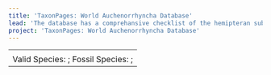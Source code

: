 ```yaml
---
title: 'TaxonPages: World Auchenorrhyncha Database'
lead: 'The database has a comprehansive checklist of the hemipteran suborder Auchenorrhyncha. Besides nomenclature, the database contains descriptions, distributions, biological associations (host plants, parasitoids, etc.), literature references, illustrations, and tools for identification of selected groups. It was designed and maintained with support from several grants from National Science Foundation (USA).'
project: 'TaxonPages: World Auchenorrhyncha Database'
---
```


<div>
  <div class="flex justify-center align-middle">
    <table>
      <tbody>
        <tr class="border-b-0">
          <td v-for="item in otus" :key="item.id">
            <RouterLink
            :to="{
                name: 'otus-id',
                params: { id: item.id }
              }"
            >
              <img v-bind="item.image">
            </RouterLink>
          </td>
        </tr>
        <tr>
          <td colspan="6" class="text-center">
            Valid Species: <ValidSpeciesCount/>; Fossil Species: <FossilSpeciesCount/>; <ProjectStats :data="['Taxon names', 'Collection objects', 'Project sources', 'Documents', 'Citations', 'Images']" class="capitalize"/>
          </td>
        </tr>
      </tbody>
    </table>
  </div>

  <div class="flex justify-center align-middle">
    <autocomplete-otu style="width:25rem;"/>
  </div>
</div>

<script setup>
const otus = [
  {
    id: 28073,
    image: {
    src: '/images/Flexamia_grammica_Cicadellidae.png',
    alt: 'Cicadellidae: Flexamia grammica (Ball, 1900). Photo by C.H. Dietrich',
    title: 'Cicadellidae: Flexamia grammica (Ball, 1900). Photo by C.H. Dietrich'
    }
  },
  {
    id: 20043,
    image: {
      src: '/images/Tinobregmus_viridescens_IL.png',
      alt: 'Cicadellidae: Tinobregmus vittatus Van Duzee, 1894. Photo by C.H. Dietrich',
      title: 'Cicadellidae: Tinobregmus vittatus Van Duzee, 1894. Photo by C.H. Dietrich'
    }
  },
  {
    id: 55079,
    image: {
      src: '/images/Bocydium_PNSO.png',
      title: 'Membracidae: Bocydium sp. Photo by C.H. Dietrich',
      alt: 'Membracidae: Bocydium sp. Photo by C.H. Dietrich'
    }
  },
  {
    id:2367,
    image: {
      src: '/images/Cercopidae_Brazil.png',
      alt: 'Cecropidae from Brazil. Photo by C.H. Dietrich',
      title: 'Cecropidae from Brazil. Photo by C.H. Dietrich'
    }
  },
  {
    id:7666,
    image: {
      src: '/images/Cicadidae_Cicadetta_calliope.png',
      title: 'Cicadidae: Cicadetta calliope (Walker, 1830). Photo by C.H. Dietrich',
      alt: 'Cicadidae: Cicadetta calliope (Walker, 1830). Photo by C.H. Dietrich'
    }
  },
  {
    id:71398,
    image: {
      src: '/images/Fulgorid_Lycorma_delicatula_China.png',
      title: 'Fulgoridae: Lycorma delicatula (White, 1845). Photo by C.H. Dietrich',
      alt: 'Fulgoridae: Lycorma delicatula (White, 1845). Photo by C.H. Dietrich'
    }
  }
]
</script>
